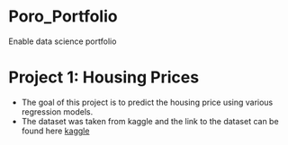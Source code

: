 # Poro_Portfolio
Enable data science portfolio

# Project 1: Housing Prices
* The goal of this project is to predict the housing price using various regression models.  
* The dataset was taken from kaggle and the link to the dataset can be found here [kaggle](https://www.kaggle.com/rhuebner/human-resources-data-set)
